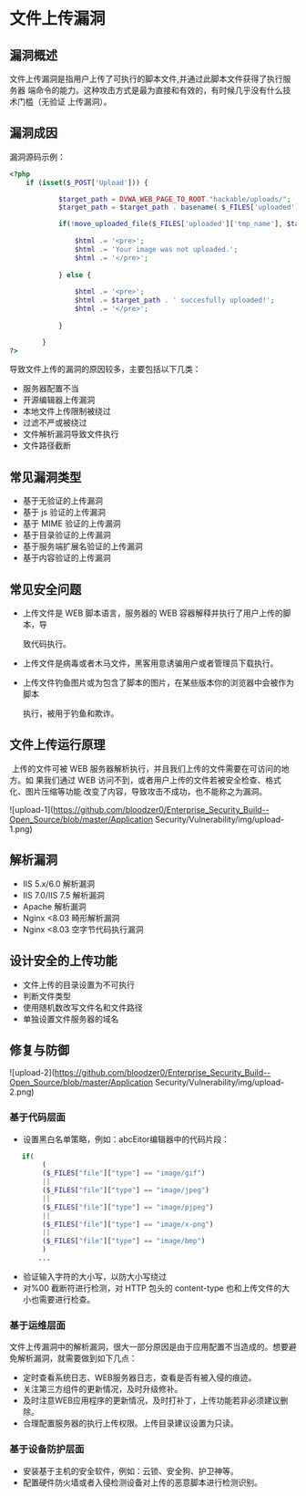 # 文件上传漏洞

## 漏洞概述

​    文件上传漏洞是指用户上传了可执行的脚本文件,并通过此脚本文件获得了执行服务器
端命令的能力。这种攻击方式是最为直接和有效的，有时候几乎没有什么技术门槛（无验证
上传漏洞）。

## 漏洞成因

漏洞源码示例：

```php
<?php
	if (isset($_POST['Upload'])) {

			$target_path = DVWA_WEB_PAGE_TO_ROOT."hackable/uploads/";
			$target_path = $target_path . basename( $_FILES['uploaded']['name']);

			if(!move_uploaded_file($_FILES['uploaded']['tmp_name'], $target_path)) {
				
				$html .= '<pre>';
				$html .= 'Your image was not uploaded.';
				$html .= '</pre>';
				
      		} else {
			
				$html .= '<pre>';
				$html .= $target_path . ' succesfully uploaded!';
				$html .= '</pre>';
				
			}

		}
?>
```

导致文件上传的漏洞的原因较多，主要包括以下几类：

- 服务器配置不当
- 开源编辑器上传漏洞
- 本地文件上传限制被绕过
-  过滤不严或被绕过
- 文件解析漏洞导致文件执行
- 文件路径截断

## 常见漏洞类型

- 基于无验证的上传漏洞
- 基于 js 验证的上传漏洞
- 基于 MIME 验证的上传漏洞
- 基于目录验证的上传漏洞
- 基于服务端扩展名验证的上传漏洞
- 基于内容验证的上传漏洞

## 常见安全问题

- 上传文件是 WEB 脚本语言，服务器的 WEB 容器解释并执行了用户上传的脚本，导

  致代码执行。

- 上传文件是病毒或者木马文件，黑客用意诱骗用户或者管理员下载执行。

- 上传文件钓鱼图片或为包含了脚本的图片，在某些版本你的浏览器中会被作为脚本

  执行，被用于钓鱼和欺诈。

## 文件上传运行原理

​    上传的文件可被 WEB 服务器解析执行，并且我们上传的文件需要在可访问的地方。如
果我们通过 WEB 访问不到，或者用户上传的文件若被安全检查、格式化、图片压缩等功能
改变了内容，导致攻击不成功，也不能称之为漏洞。

![upload-1](https://github.com/bloodzer0/Enterprise_Security_Build--Open_Source/blob/master/Application Security/Vulnerability/img/upload-1.png)

## 解析漏洞

- IIS 5.x/6.0 解析漏洞
- IIS 7.0/IIS 7.5 解析漏洞
- Apache 解析漏洞
- Nginx <8.03 畸形解析漏洞
-  Nginx <8.03 空字节代码执行漏洞

## 设计安全的上传功能

- 文件上传的目录设置为不可执行
- 判断文件类型
- 使用随机数改写文件名和文件路径
- 单独设置文件服务器的域名

## 修复与防御

![upload-2](https://github.com/bloodzer0/Enterprise_Security_Build--Open_Source/blob/master/Application Security/Vulnerability/img/upload-2.png)

### 基于代码层面

- 设置黑白名单策略，例如：abcEitor编辑器中的代码片段：

```php
   if(
        (
        ($_FILES["file"]["type"] == "image/gif")
        ||
        ($_FILES["file"]["type"] == "image/jpeg")
        ||
        ($_FILES["file"]["type"] == "image/pjpeg")
        ||
        ($_FILES["file"]["type"] == "image/x-png")
        ||
        ($_FILES["file"]["type"] == "image/bmp")
        )
       ...
```

- 验证输入字符的大小写，以防大小写绕过
- 对%00 截断符进行检测，对 HTTP 包头的 content-type 也和上传文件的大小也需要进行检查。

### 基于运维层面

​    文件上传漏洞中的解析漏洞，很大一部分原因是由于应用配置不当造成的。想要避免解析漏洞，就需要做到如下几点：

- 定时查看系统日志、WEB服务器日志，查看是否有被入侵的痕迹。
- 关注第三方组件的更新情况，及时升级修补。
- 及时注意WEB应用程序的更新情况，及时打补丁，上传功能若非必须建议删除。
- 合理配置服务器的执行上传权限。上传目录建议设置为只读。

### 基于设备防护层面

- 安装基于主机的安全软件，例如：云锁、安全狗、护卫神等。
- 配置硬件防火墙或者入侵检测设备对上传的恶意脚本进行检测识别。

